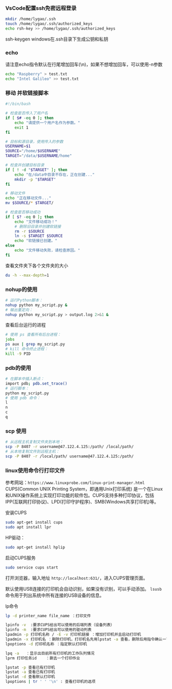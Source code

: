 
### VsCode配置ssh免密远程登录
``` bash
mkdir /home/lygao/.ssh
touch /home/lygao/.ssh/authorized_keys
echo rsh-key >> /home/lygao/.ssh/authorized_keys
```

ssh-keygen windows在.ssh目录下生成公钥和私钥

### echo
请注意echo指令默认在行尾增加回车(\n)，如果不想增加回车，可以使用-n参数
``` bash
echo "Raspberry" > test.txt
echo "Intel Galileo" >> test.txt

```

### 移动 并软链接脚本
``` bash
#!/bin/bash

# 检查是否传入了用户名
if [ $# -eq 0 ]; then
    echo "请提供一个用户名作为参数。"
    exit 1
fi

# 目标和源目录，使用传入的参数
USERNAME=$1
SOURCE="/home/$USERNAME"
TARGET="/data/$USERNAME/home"

# 检查并创建目标目录
if [ ! -d "$TARGET" ]; then
    echo "在/data中目录不存在，正在创建..."
    mkdir -p "$TARGET"
fi

# 移动文件
echo "正在移动文件..."
mv $SOURCE/* $TARGET/

# 检查是否移动成功
if [ $? -eq 0 ]; then
    echo "文件移动成功！"
    # 删除旧目录并创建软链接
    rm -r $SOURCE
    ln -s $TARGET $SOURCE
    echo "软链接已创建。"
else
    echo "文件移动失败，请检查原因。"
fi

```

查看文件夹下各个文件夹的大小
``` bash
du -h --max-depth=1
```


### nohup的使用

``` bash
# 运行Python脚本：
nohup python my_script.py &
# 输出重定向：
nohup python my_script.py > output.log 2>&1 &
```

查看后台运行的进程
``` bash
# 使用 ps 查看所有后台进程：
jobs
ps aux | grep my_script.py
# kill 命令终止进程：
kill -9 PID
```


### pdb的使用
``` bash
# 在脚本中插入断点：
import pdb; pdb.set_trace()
# 运行脚本：
python my_script.py
# 使用 pdb 命令：
l
n
c
q 
```

### scp 使用
``` bash
# 从远程主机复制文件夹到本地：
scp -P 8407 -r username@47.122.4.125:/path/ /local/path/ 
# 从本地复制文件到远程主机：
scp -P 8407 -r /local/path/ username@47.122.4.125:/path/
```


### linux使用命令行打印文件
参考网站：`https://www.linuxprobe.com/linux-print-manager.html`
CUPS(Common UNIX Printing System，即通用Unix打印系统) 是一个在Linux和UNIX操作系统上实现打印功能的软件包。CUPS支持多种打印协议，包括IPP(互联网打印协议)、LPD(打印守护程序)、SMB(Windows共享打印机)等。

安装CUPS
``` bash
sudo apt-get install cups
sudo apt install lpr
```
HP驱动：
``` bash
sudo apt-get install hplip
```
启动CUPS服务
``` bash
sudo service cups start
```
打开浏览器，输入地址 `http://localhost:631/`，进入CUPS管理页面。

默认使用USB连接的打印机会自动识别，如果没有识别，可以手动添加。
`lsusb` 命令用于列出系统中所有连接的USB设备的信息。 

lp命令
``` bash   
lp -d printer_name file_name ：打印文件

lpinfo -v  :要求CUPS给出可以使用的后端列表（设备列表）
lpinfo -m  :要求CUPS给出可以使用的驱动列表
lpadmin -p 打印机名称 / -E -v 打印机链接 ：增加打印机并且启动打印机
lpadmin -x 打印机名 ：删除打印机，打印机名先用lpstat -a 查看，删除后用指令确认一下
lpoptions -d 打印机名称 ：指定默认打印机

lpq -a   ：显示出目前所有打印机的工作队列情况
lprm 打印任务id    ：删去一个打印作业

lpstat -p 查看已有打印机
lpstat -a 查看已有打印机         
lpstat -d 查看默认打印机
lpoptions | tr ' ' '\n' : 查看打印机的选项
```